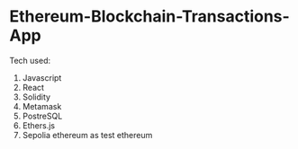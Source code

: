 # Ethereum-Blockchain-Transactions-App
Tech used:
1. Javascript
2. React
3. Solidity
4. Metamask
5. PostreSQL
6. Ethers.js
7. Sepolia ethereum as test ethereum
